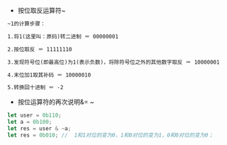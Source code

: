 - 按位取反运算符~

```tex
~1的计算步骤：

1.将1(这里叫：原码)转二进制 ＝ 00000001

2.按位取反 ＝ 11111110

3.发现符号位(即最高位)为1(表示负数)，将除符号位之外的其他数字取反 ＝ 10000001

4.末位加1取其补码 ＝ 10000010

5.转换回十进制 ＝ -2

```

- 按位运算符的再次说明&= ~

```js
let user = 0b110;
let a = 0b100;
let res = user & ~a;
let res = 0b010; //  1和1对位的变为0，1和0对位的变为1，0和0对位的变为0；
```

